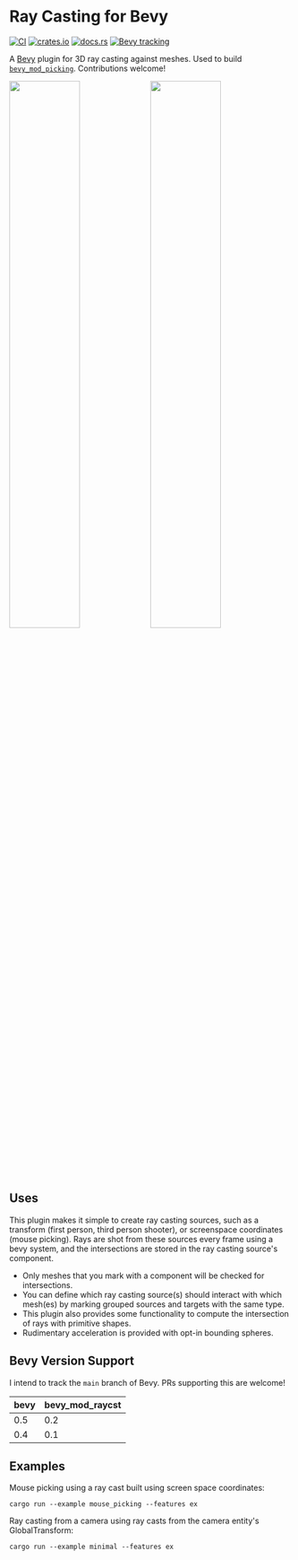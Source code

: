 # Ray Casting for Bevy


[![CI](https://github.com/aevyrie/bevy_mod_raycast/workflows/CI/badge.svg?branch=master)](https://github.com/aevyrie/bevy_mod_picking/actions?query=workflow%3A%22CI%22+branch%3Amaster)
[![crates.io](https://img.shields.io/crates/v/bevy_mod_raycast)](https://crates.io/crates/bevy_mod_raycast)
[![docs.rs](https://docs.rs/bevy_mod_raycast/badge.svg)](https://docs.rs/bevy_mod_raycast)
[![Bevy tracking](https://img.shields.io/badge/Bevy%20tracking-main-lightblue)](https://github.com/bevyengine/bevy/blob/main/docs/plugins_guidelines.md#main-branch-tracking)

A [Bevy](https://github.com/bevyengine/bevy) plugin for 3D ray casting against meshes. Used to build [`bevy_mod_picking`](https://github.com/aevyrie/bevy_mod_picking). Contributions welcome!

<img src="https://user-images.githubusercontent.com/2632925/113971363-7de2f000-97ed-11eb-8d82-58e2146caea8.gif" width="50%"><img src="https://user-images.githubusercontent.com/2632925/113972803-1b3f2380-97f0-11eb-8443-9c7db4fa8943.gif" width="50%">

## Uses

This plugin makes it simple to create ray casting sources, such as a transform (first person, third person shooter), or screenspace coordinates (mouse picking). Rays are shot from these sources every frame using a bevy system, and the intersections are stored in the ray casting source's component. 

- Only meshes that you mark with a component will be checked for intersections. 
- You can define which ray casting source(s) should interact with which mesh(es) by marking grouped sources and targets with the same type. 
- This plugin also provides some functionality to compute the intersection of rays with primitive shapes.
- Rudimentary acceleration is provided with opt-in bounding spheres.

## Bevy Version Support

I intend to track the `main` branch of Bevy. PRs supporting this are welcome! 

|bevy|bevy_mod_raycst|
|---|---|
|0.5|0.2|
|0.4|0.1|

## Examples

Mouse picking using a ray cast built using screen space coordinates:

```shell
cargo run --example mouse_picking --features ex
```

Ray casting from a camera using ray casts from the camera entity's GlobalTransform:

```shell
cargo run --example minimal --features ex
```
